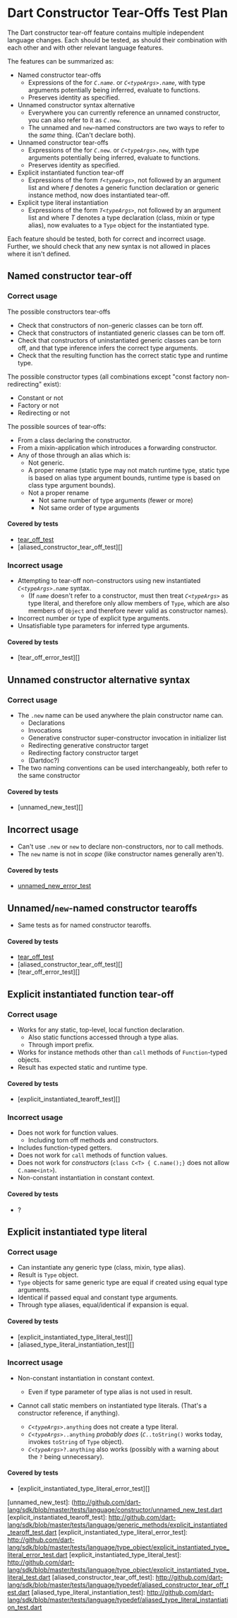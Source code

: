 # Dart Constructor Tear-Offs Test Plan

The Dart constructor tear-off feature contains multiple independent language changes. Each should be tested, as should their combination with each other and with other relevant language features.

The features can be summarized as:

* Named constructor tear-offs
  * Expressions of the for <code>*C*.*name*</code>. or <code>*C*\<*typeArgs*>.*name*</code>, with type arguments potentially being inferred, evaluate to functions.
  * Preserves identity as specified.
* Unnamed constructor syntax alternative
  * Everywhere you can currently reference an unnamed constructor, you can also refer to it as <code>*C*.new</code>.
  * The unnamed and `new`-named constructors are two ways to refer to the *same* thing. (Can't declare both).
* Unnamed constructor tear-offs
  * Expressions of the for <code>*C*.new</code>. or <code>*C*\<*typeArgs*>.new</code>, with type arguments potentially being inferred, evaluate to functions.
  * Preserves identity as specified.
* Explicit instantiated function tear-off
  * Expressions of the form <code>*f*\<*typeArgs*></code>, not followed by an argument list and where *f* denotes a generic function declaration or generic instance method, now does instantiated tear-off.
* Explicit type literal instantiation
  * Expressions of the form <code>*T*\<*typeArgs*></code>, not followed by an argument list and where *T* denotes a type declaration (class, mixin or type alias), now evaluates to a `Type` object for the instantiated type.

Each feature should be tested, both for correct and incorrect usage. Further, we should check that any new syntax is not allowed in places where it isn't defined.

## Named constructor tear-off

### Correct usage

The possible constructors tear-offs

* Check that constructors of non-generic classes can be torn off.
* Check that constructors of instantiated generic classes can be torn off.
* Check that constructors of uninstantiated generic classes can be torn off, and that type inference infers the correct type arguments.
* Check that the resulting function has the correct static type and runtime type.

The possible constructor types (all combinations except "const factory non-redirecting" exist):

* Constant or not
* Factory or not
* Redirecting or not

The possible sources of tear-offs:

* From a class declaring the constructor.
* From a mixin-application which introduces a forwarding constructor.
* Any of those through an alias which is:
  * Not generic.
  * A proper rename (static type may not match runtime type, static type is based on alias type argument bounds, runtime type is based on class type argument bounds).
  * Not a proper rename
    * Not same number of type arguments (fewer or more)
    * Not same order of type arguments

#### Covered by tests

* [tear_off_test][]
* [aliased_constructor_tear_off_test][]

### Incorrect usage

* Attempting to tear-off non-constructors using new instantiated <Code>*C*\<*typeArgs*>.*name*</code> syntax.
  * (If <code>*name*</code> doesn't refer to a constructor, must then treat <code>*C*\<*typeArgs*></code> as type literal, and therefore only allow members of `Type`, which are also members of `Object` and therefore never valid as constructor names).
* Incorrect number or type of explicit type arguments.
* Unsatisfiable type parameters for inferred type arguments.

#### Covered by tests

* [tear_off_error_test][]

## Unnamed constructor alternative syntax

### Correct usage

* The `.new` name can be used anywhere the plain constructor name can.
  * Declarations
  * Invocations
  * Generative constructor super-constructor invocation in initializer list
  * Redirecting generative constructor target
  * Redirecting factory constructor target
  * (Dartdoc?)
* The two naming conventions can be used interchangeably, both refer to the same constructor

#### Covered by tests

* [unnamed_new_test][]

## Incorrect usage

* Can't use `.new` or `new` to declare non-constructors, nor to call methods.
* The `new` name is not in *scope* (like constructor names generally aren't).

#### Covered by tests

* [unnamed_new_error_test][]

## Unnamed/`new`-named constructor tearoffs

* Same tests as for named constructor tearoffs.

#### Covered by tests

* [tear_off_test][]
* [aliased_constructor_tear_off_test][]
* [tear_off_error_test][]

## Explicit instantiated function tear-off

### Correct usage

* Works for any static, top-level, local function declaration.
  * Also static functions accessed through a type alias.
  * Through import prefix.
* Works for instance methods other than `call` methods of `Function`-typed objects.
* Result has expected static and runtime type.

#### Covered by tests

* [explicit_instantiated_tearoff_test][]

### Incorrect usage

* Does not work for function values.
  * Including torn off methods and constructors.
* Includes function-typed getters.
* Does not work for `call` methods of function values.
* Does not work for *constructors* (`class C<T> { C.name();}` does not allow `C.name<int>`).
* Non-constant instantiation in constant context.

#### Covered by tests

* ?

## Explicit instantiated type literal

### Correct usage

* Can instantiate any generic type (class, mixin, type alias).
* Result is `Type` object.
* `Type` objects for same generic type are equal if created using equal type arguments.
* Identical if passed equal and constant type arguments.
* Through type aliases, equal/identical if expansion is equal.

#### Covered by tests

* [explicit_instantiated_type_literal_test][]
* [aliased_type_literal_instantiation_test][]

### Incorrect usage

* Non-constant instantiation in constant context.
  * Even if type parameter of type alias is not used in result.

* Cannot call static members on instantiated type literals. (That's a constructor reference, if anything).
  * <code>*C*\<*typeArgs*>.anything</code> does not create a type literal.
  * <code>*C*\<*typeArgs*>..anything</code> *probably does* (<code>*C*..toString()</code> works today, invokes `toString` of `Type` object).
  * <code>*C*\<*typeArgs*>?.anything</code> also works (possibly with a warning about the `?` being unnecessary).

#### Covered by tests

* [explicit_instantiated_type_literal_error_test][]



[tear_off_test]: http://github.com/dart-lang/sdk/blob/master/tests/language/constructor/tear_off_test.dart
[unnamed_new_error_test]: http://github.com/dart-lang/sdk/blob/master/tests/language/constructor/unnamed_new_error_test.dart
[unnamed_new_test]: (http://github.com/dart-lang/sdk/blob/master/tests/language/constructor/unnamed_new_test.dart
[explicit_instantiated_tearoff_test]: http://github.com/dart-lang/sdk/blob/master/tests/language/generic_methods/explicit_instantiated_tearoff_test.dart
[explicit_instantiated_type_literal_error_test]: http://github.com/dart-lang/sdk/blob/master/tests/language/type_object/explicit_instantiated_type_literal_error_test.dart
[explicit_instantiated_type_literal_test]: http://github.com/dart-lang/sdk/blob/master/tests/language/type_object/explicit_instantiated_type_literal_test.dart
[aliased_constructor_tear_off_test]: http://github.com/dart-lang/sdk/blob/master/tests/language/typedef/aliased_constructor_tear_off_test.dart
[aliased_type_literal_instantiation_test]: http://github.com/dart-lang/sdk/blob/master/tests/language/typedef/aliased_type_literal_instantiation_test.dart
